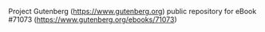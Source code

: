 Project Gutenberg (https://www.gutenberg.org) public repository for eBook #71073 (https://www.gutenberg.org/ebooks/71073)